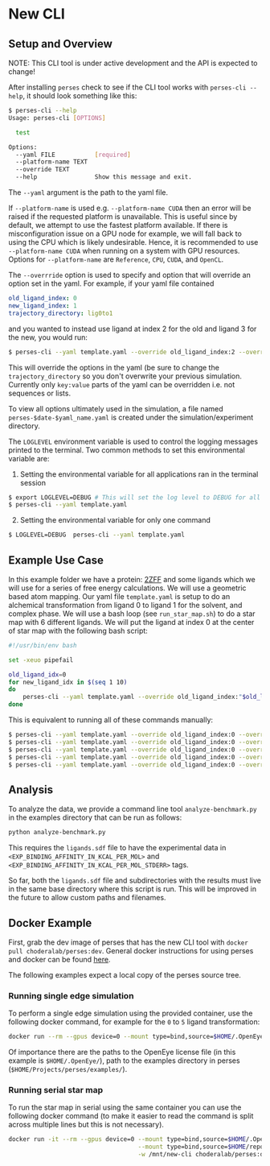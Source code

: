 # New CLI

## Setup and Overview

NOTE: This CLI tool is under active development and the API is expected to change!

After installing `perses` check to see if the CLI tool works with `perses-cli --help`, it should look something like this:

```bash
$ perses-cli --help
Usage: perses-cli [OPTIONS]

  test

Options:
  --yaml FILE           [required]
  --platform-name TEXT
  --override TEXT
  --help                Show this message and exit.
```
The `--yaml` argument is the path to the yaml file.

If `--platform-name` is used e.g. `--platform-name CUDA` then an error will be raised if the requested platform is unavailable.
This is useful since by default, we attempt to use the fastest platform available.
If there is misconfiguration issue on a GPU node for example, we will fall back to using the CPU which is likely undesirable.
Hence, it is recommended to use `--platform-name CUDA` when running on a system with GPU resources.
Options for `--platform-name` are `Reference`, `CPU`, `CUDA`, and `OpenCL`.

The `--overrride` option is used to specify and option that will override an option set in the yaml.
For example, if your yaml file contained

```yaml
old_ligand_index: 0
new_ligand_index: 1
trajectory_directory: lig0to1
```

and you wanted to instead use ligand at index 2 for the old and ligand 3 for the new, you would run:

```bash
$ perses-cli --yaml template.yaml --override old_ligand_index:2 --override new_ligand_index:3 --override trajectory_directory:lig2to3
```
This will override the options in the yaml (be sure to change the `trajectory_directory` so you don't overwrite your previous simulation.
Currently only `key:value` parts of the yaml can be overridden i.e. not sequences or lists.

To view all options ultimately used in the simulation, a file named `perses-$date-$yaml_name.yaml` is created under the simulation/experiment directory.

The `LOGLEVEL` environment variable is used to control the logging messages printed to the terminal.
Two common methods to set this environmental variable are:
1. Setting the environmental variable for all applications ran in the terminal session
```bash
$ export LOGLEVEL=DEBUG # This will set the log level to DEBUG for all programs ran after this export 
$ perses-cli --yaml template.yaml
```
2. Setting the environmental variable for only one command
```bash
$ LOGLEVEL=DEBUG  perses-cli --yaml template.yaml
```


## Example Use Case

In this example folder we have a protein: [2ZFF](https://www.rcsb.org/structure/2zff) and some ligands which we will use for a series of free energy calculations.
We will use a geometric based atom mapping.
Our yaml file `template.yaml` is setup to do an alchemical transformation from ligand 0 to ligand 1 for the solvent, and complex phase.
We will use a bash loop (see `run_star_map.sh`) to do a star map with 6 different ligands.
We will put the ligand at index 0 at the center of star map with the following bash script:

```bash
#!/usr/bin/env bash

set -xeuo pipefail

old_ligand_idx=0
for new_ligand_idx in $(seq 1 10)
do 
	perses-cli --yaml template.yaml --override old_ligand_index:"$old_ligand_idx" --override new_ligand_index:"$new_ligand_idx" --override trajectory_directory:lig"$old_ligand_idx"to"$new_ligand_idx"
done
```

This is equivalent to running all of these commands manually:

```bash
$ perses-cli --yaml template.yaml --override old_ligand_index:0 --override new_ligand_index:1 --override trajectory_directory:lig0to1
$ perses-cli --yaml template.yaml --override old_ligand_index:0 --override new_ligand_index:2 --override trajectory_directory:lig0to2
$ perses-cli --yaml template.yaml --override old_ligand_index:0 --override new_ligand_index:3 --override trajectory_directory:lig0to3
$ perses-cli --yaml template.yaml --override old_ligand_index:0 --override new_ligand_index:4 --override trajectory_directory:lig0to4
$ perses-cli --yaml template.yaml --override old_ligand_index:0 --override new_ligand_index:5 --override trajectory_directory:lig0to5
```

## Analysis 
To analyze the data, we provide a command line tool `analyze-benchmark.py` in the examples directory that can be run as follows:

```bash
python analyze-benchmark.py
```
This requires the `ligands.sdf` file to have the experimental data in `<EXP_BINDING_AFFINITY_IN_KCAL_PER_MOL>` and `<EXP_BINDING_AFFINITY_IN_KCAL_PER_MOL_STDERR>` tags.

So far, both the `ligands.sdf` file and subdirectories with the results must live in the same base directory where this script is run. This will be improved in the future to allow custom paths and filenames.

## Docker Example

First, grab the dev image of perses that has the new CLI tool with `docker pull choderalab/perses:dev`.
General docker instructions for using perses and docker can be found [here](https://github.com/choderalab/perses/tree/main/docker#readme).

The following examples expect a local copy of the perses source tree.

### Running single edge simulation
To perform a single edge simulation using the provided container, use the following docker command, for example for the `0` to `5` ligand transformation:

```bash
docker run --rm --gpus device=0 --mount type=bind,source=$HOME/.OpenEye/,target=/openeye/,readonly --mount type=bind,source=$HOME/workdir/repos/perses/examples/,target=/mnt/ -w /mnt/new-cli choderalab/perses:dev perses-cli --yaml template.yaml --override old_ligand_index:0 --override new_ligand_index:5 --override trajectory_directory:lig0to5
```
Of importance there are the paths to the OpenEye license file (in this example is `$HOME/.OpenEye/`), path to the examples directory in perses (`$HOME/Projects/perses/examples/`).

### Running serial star map

To run the star map in serial using the same container you can use the following docker command (to make it easier to read the command is split across multiple lines but this is not necessary).
```bash
docker run -it --rm --gpus device=0 --mount type=bind,source=$HOME/.OpenEye/,target=/openeye/,readonly \
                                    --mount type=bind,source=$HOME/repos/perses/examples/,target=/mnt/ \
                                    -w /mnt/new-cli choderalab/perses:dev bash ./run_star_map.sh
```


